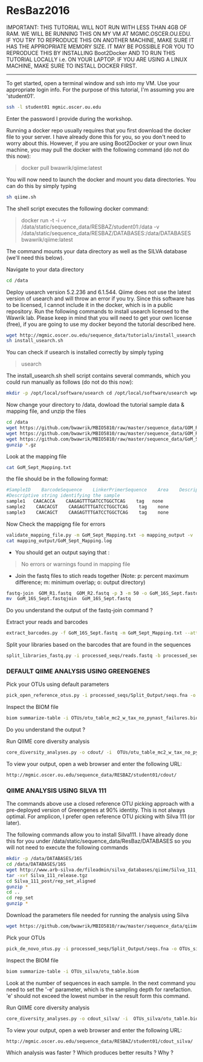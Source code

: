# ResBaz2016

IMPORTANT:
THIS TUTORIAL WILL NOT RUN WITH LESS THAN 4GB OF RAM.
WE WILL BE RUNNING THIS ON MY VM AT MGMIC.OSCER.OU.EDU. 
IF YOU TRY TO REPRODUCE THIS ON ANOTHER MACHINE, MAKE SURE
IT HAS THE APPROPRIATE MEMORY SIZE. 
IT MAY BE POSSIBLE FOR YOU TO REPRODUCE THIS BY INSTALLING
Boot2Docker AND TO RUN THIS TUTORIAL LOCALLY i.e. ON YOUR LAPTOP.
IF YOU ARE USING A LINUX MACHINE, MAKE SURE TO INSTALL DOCKER FIRST.

--------
To get started, open a terminal window and ssh into my VM. Use your appropriate login info.
For the purpose of this tutorial, I'm assuming you are 'student01'.

```sh
ssh -l student01 mgmic.oscer.ou.edu
```
Enter the password I provide during the workshop.

Running a docker repo usually requires that you first download the docker file to your server.  I have already done this for you, so you don't need to worry about this.  However, if you are using Boot2Docker or your own linux machine, you may pull the docker with the following command (do not do this now):

>docker pull bwawrik/qiime:latest

You will now need to launch the docker and mount you data directories.  You can do this by simply typing 

```sh
sh qiime.sh
```
The shell script executes the following docker command:

>docker run -t -i -v /data/static/sequence_data/RESBAZ/student01:/data -v /data/static/sequence_data/RESBAZ/DATABASES:/data/DATABASES bwawrik/qiime:latest

The command mounts your data directory as well as the SILVA database (we'll need this below).

Navigate to your data directory

```sh
cd /data
```

Deploy usearch version 5.2.236 and 6.1.544. Qiime does not use the latest version of usearch and will throw an error if you try. Since this software has to be licensed, I cannot include it in the docker, which is in a public repository.  Run the following commands to install usearch licensed to the Wawrik lab. Please keep in mind that you will need to get your own license (free), if you are going to use my docker beyond the tutorial described here.

```sh
wget http://mgmic.oscer.ou.edu/sequence_data/tutorials/install_usearch.sh
sh install_usearch.sh
```
You can check if usearch is installed correctly by simply typing
>usearch

The install_usearch.sh shell script contains several commands, which you could run manually as follows (do not do this now): 

```sh
mkdir -p /opt/local/software/usearch cd /opt/local/software/usearch wget http://mgmic.oscer.ou.edu/sequence_data/tutorials/usearch5.2.236_i86linux32wget http://mgmic.oscer.ou.edu/sequence_data/tutorials/usearch6.1.544_i86linux32chmod 777 * cd /usr/local/bin ln -s /opt/local/software/usearch/usearch5.2.236_i86linux32 ./usearch ln -s /opt/local/software/usearch/usearch6.1.544_i86linux32 ./usearch61
```

Now change your directory to /data, dowload the tutorial sample data & mapping file, and unzip the files

```sh
cd /data
wget https://github.com/bwawrik/MBIO5810/raw/master/sequence_data/GOM_R1.fastq.gz
wget https://github.com/bwawrik/MBIO5810/raw/master/sequence_data/GOM_R2.fastq.gz
wget https://github.com/bwawrik/MBIO5810/raw/master/sequence_data/GoM_Sept_Mapping.txt
gunzip *.gz
```

Look at the mapping file

```sh
cat GoM_Sept_Mapping.txt
```

the file should be in the following format:
```sh
#SampleID    BarcodeSequence    LinkerPrimerSequence    Area    Description
#Descriptive string identifying the sample              
sample1   CAACACCA    CAAGAGTTTGATCCTGGCTCAG    tag   none
sample2    CAACACGT    CAAGAGTTTGATCCTGGCTCAG    tag    none
sample3    CAACAGCT    CAAGAGTTTGATCCTGGCTCAG    tag    none
```

Now Check the mappigng file for errors

```sh
validate_mapping_file.py -m GoM_Sept_Mapping.txt -o mapping_output -v
cat mapping_output/GoM_Sept_Mapping.log
```

- You should get an output saying that :

>No errors or warnings found in mapping file

- Join the fastq files to stich reads together (Note: p: percent maximum difference; m: minimum overlap; o: output directory)

```sh
fastq-join  GOM_R1.fastq  GOM_R2.fastq -p 3 -m 50 -o GoM_16S_Sept.fastq
mv  GoM_16S_Sept.fastqjoin  GoM_16S_Sept.fastq
```
Do you understand the output of the fastq-join command ?

Extract your reads and barcodes

```sh
extract_barcodes.py -f GoM_16S_Sept.fastq -m GoM_Sept_Mapping.txt --attempt_read_reorientation -l 12 -o processed_seqs
```

Split your libraries based on the barcodes that are found in the sequences

```sh
split_libraries_fastq.py -i processed_seqs/reads.fastq -b processed_seqs/barcodes.fastq -m  GoM_Sept_Mapping.txt -o processed_seqs/Split_Output/ --barcode_type 12
```

### DEFAULT QIIME ANALYSIS USING GREENGENES

Pick your OTUs using default parameters

```sh
pick_open_reference_otus.py -i processed_seqs/Split_Output/seqs.fna -o OTUs
```

Inspect the BIOM file

```sh
biom summarize-table -i OTUs/otu_table_mc2_w_tax_no_pynast_failures.biom
```
Do you understand the output ?

Run QIIME core diversity analysis

```sh
core_diversity_analyses.py -o cdout/ -i  OTUs/otu_table_mc2_w_tax_no_pynast_failures.biom -m GoM_Sept_Mapping.txt -t OTUs/rep_set.tre -e 20
```

To view your output, open a web browser and enter the following URL:

```sh
http://mgmic.oscer.ou.edu/sequence_data/RESBAZ/student01/cdout/
```

### QIIME ANALYSIS USING SILVA 111

The commands above use a closed reference OTU picking approach with a pre-deployed version of Greengenes at 90% identity. This is not always optimal.  For amplicon, I prefer open reference OTU picking with Silva 111 (or later).  

The following commands allow you to install  Silva111.  I have already done this for you under /data/static/sequence_data/ResBaz/DATABASES so you will not need to execute the following commands

```sh 
mkdir -p /data/DATABASES/16S
cd /data/DATABASES/16S
wget http://www.arb-silva.de/fileadmin/silva_databases/qiime/Silva_111_release.tgz
tar -xvf Silva_111_release.tgz
cd Silva_111_post/rep_set_aligned
gunzip *
cd ..
cd rep_set
gunzip *
```

Download the parameters file needed for running the analysis using Silva

```sh
wget https://github.com/bwawrik/MBIO5810/raw/master/sequence_data/qiime_parameters_silva111.par
```

Pick your OTUs

```sh
pick_de_novo_otus.py -i processed_seqs/Split_Output/seqs.fna -o OTUs_silva -p qiime_parameters_silva111.par
```

Inspect the BIOM file

```sh
biom summarize-table -i OTUs_silva/otu_table.biom 
``` 

Look at the number of sequences in each sample.  In the next command you need to set the '-e' parameter, which is the sampling depth for rarefaction.  'e' should not exceed the lowest number in the result form this command.

Run QIIME core diversity analysis

```sh
core_diversity_analyses.py -o cdout_silva/ -i  OTUs_silva/otu_table.biom -m GoM_Sept_Mapping.txt -t OTUs_silva/rep_set.tre -e 20
```

To view your output, open a web browser and enter the following URL:

```sh
http://mgmic.oscer.ou.edu/sequence_data/RESBAZ/student01/cdout_silva/
```


Which analysis was faster ? Which produces better results ? Why ?
